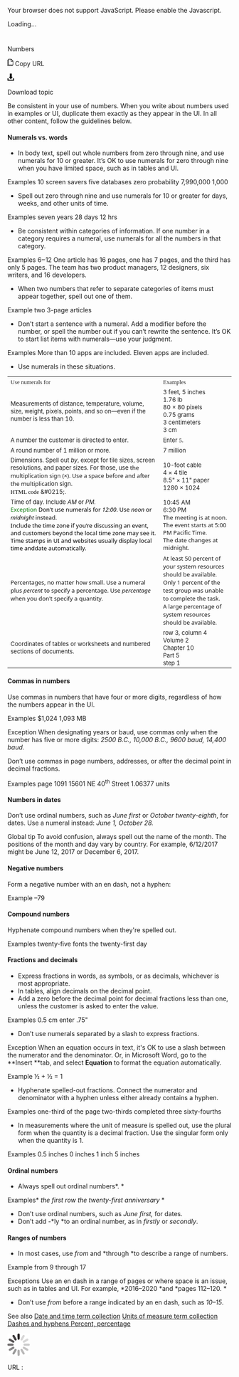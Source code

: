 Your browser does not support JavaScript. Please enable the Javascript.

Loading...

# 

Numbers

![Copy URL](numbers_files/Copy.png)
Copy URL

![Download](numbers_files/Download.png)

Download topic

Be consistent
in your use of numbers. When you write about numbers used in
examples or UI, duplicate them exactly as they appear in the UI. In
all other content, follow the guidelines below.

#### Numerals vs. words

  - In body text, spell out whole numbers from zero through nine, and use numerals for 10 or greater. It’s OK to use numerals for zero through nine when you have limited space, such as in tables and UI. 

Examples
10 screen savers 
five databases 
zero probability 
7,990,000 
1,000 

  - Spell out zero through nine and use numerals for 10 or greater for days, weeks, and other units of time. 

Examples
seven years 
28 days 
12 hrs 

  - Be consistent within categories of information. If one number in a category requires a numeral, use numerals for all the numbers in that category. 

Examples
6‒12 
One article has 16 pages, one has 7 pages, and the third has only 5 pages.
The team has two product managers, 12 designers, six writers, and 16 developers.

  - When two numbers that refer to separate categories of items must appear together, spell out one of them. 

Example two 3-page articles

  - Don’t start a sentence with a numeral.
    Add a modifier before the number, or spell the number out if
    you can’t rewrite the sentence. It’s OK to start list items
    with numerals—use your judgment.

Examples
More than 10 apps are included.
Eleven apps are included. 

  - Use numerals in these situations.

<table>
<tbody>
<tr class="odd">
<td><span style="font-family:Segoe UI Semibold;font-size:small;">Use numerals for</span></td>
<td><span style="font-family:Segoe UI Semibold;font-size:small;">Examples</span></td>
</tr>
<tr class="even">
<td><div>
<div>
<span style="font-size:small;">Measurements of distance, temperature, volume, size, weight, pixels, points, and so on—even if the number is less than 10.</span>
</div>
</div></td>
<td><div>
<span style="font-size:small;"></span>
<div>
<span style="font-size:small;">3 feet, 5 inches<br />
</span><span style="font-size:small;"><span style="font-size:small;">1.76 lb<br />
</span><span style="font-size:small;">80 × 80 pixels<br />
</span></span><span style="font-size:small;">0.75 grams<br />
</span><span style="font-size:small;">3 centimeters<br />
3 cm</span>
</div>
</div></td>
</tr>
<tr class="odd">
<td><div>
<span style="font-size:small;">A number the customer is directed to enter.</span>
</div></td>
<td><div>
<span style="font-size:small;">Enter </span><span style="font-family:Segoe UI Semibold;font-size:small;">5</span><span style="font-family:Segoe UI;font-size:small;">.</span>
</div></td>
</tr>
<tr class="even">
<td><div>
<span style="font-size:small;">A round number of 1 million or more.</span>
</div></td>
<td><div>
<span style="font-size:small;">7 million</span>
</div></td>
</tr>
<tr class="odd">
<td><div>
<span style="font-size:small;">Dimensions. Spell out </span><em><span style="font-size:small;">by</span></em><span style="font-size:small;">, except for tile sizes, screen resolutions, and paper sizes. For those, use </span><span style="font-family:&#39;Segoe UI&#39;;font-size:small;">the multiplication sign (×). Use a space before and after the multiplicat</span><span style="font-size:small;">ion sign.</span><br />
<span style="color:#000000;font-family:Segoe UI Semibold;font-size:small;">HTML code </span><span style="font-size:small;">&amp;#0215;.</span>
</div></td>
<td><div>
<span style="font-size:small;">10-foot cable </span><br />
<span style="font-size:small;">4 </span><span style="font-size:small;">×</span> <span style="font-size:small;">4 tile </span><br />
<span style="font-size:small;">8.5&quot; </span><span style="font-size:small;">×</span><span style="font-size:small;"> 11&quot; paper </span><br />
<span style="font-size:small;">1280 × 1024</span>
</div></td>
</tr>
<tr class="even">
<td><div>
<span style="font-size:small;">Time of day. Include <em>AM</em> or <em>PM.</em></span><br />
<span style="color:#107C10;font-family:Segoe UI;font-size:small;">Exception </span><span style="color:#000000;font-family:Segoe UI;font-size:small;">Don't use numerals for <em>12:00</em>. Use <em>noon</em> or <em>midnight</em> instead.</span><br />
<span style="color:#000000;line-height:107%;font-family:&#39;Segoe UI&#39;;font-size:small;">Include the time zone if you’re discussing an event, and customers beyond the local </span><span style="color:#000000;line-height:107%;font-family:&#39;Segoe UI Light&#39;, sans-serif;font-size:9pt;"><span style="color:#000000;font-family:&#39;Segoe UI&#39;;font-size:small;">time zone may see it. Time stamps in UI and websites usually display local time and</span><span></span><span style="color:#000000;font-family:&#39;Segoe UI&#39;;font-size:small;">date automatically.</span></span>
</div></td>
<td><div>
<span style="font-size:small;">10:45 AM<br />
6:30 PM</span><span style="font-size:small;"><br />
</span><span style="line-height:107%;font-family:&#39;Segoe UI&#39;;font-size:small;"><span style="font-size:small;">The meeting is at noon. </span><br />
<span style="font-size:small;">The event starts at 5:00 PM Pacific Time. </span><br />
<span style="font-size:small;">The date changes at midnight. </span><br />
</span>
</div></td>
</tr>
<tr class="odd">
<td><span style="font-family:Segoe UI;font-size:small;">Percentages, no matter how small. Use a numeral plus <em>percent</em> to specify a percentage. </span><span style="font-family:Segoe UI;font-size:small;"><span style="font-family:Segoe UI;font-size:small;">Use <em>percentage</em> w</span><span style="font-family:Segoe UI;font-size:small;">hen you don't specify a quantity.</span></span></td>
<td><span style="font-size:small;"><span style="font-family:Segoe UI;">At least 50 percent of your system resources should be available.<br />
</span><span style="font-family:Segoe UI;">Only 1 percent of the test group was unable to complete the task.<br />
</span></span><span style="font-size:small;"><span style="font-family:Segoe UI;">A large percentage of system resources should be available.</span></span></td>
</tr>
<tr class="even">
<td><div>
<span style="font-size:small;">Coordinates of tables or worksheets and numbered sections of documents.</span>
</div></td>
<td><div>
<span style="font-size:small;">row 3, column 4 </span><br />
<span style="font-size:small;">Volume 2 </span><br />
<span style="font-size:small;">Chapter 10 </span><br />
<span style="font-size:small;">Part 5 </span><br />
<span style="font-size:small;">step 1</span>
</div></td>
</tr>
</tbody>
</table>

#### 

#### Commas in numbers

Use commas in numbers that have four or more digits, regardless of how the numbers appear in the UI.

Examples
$1,024
1,093 MB

Exception When designating years or baud, use commas only when the number has five or more digits: *2500 B.C., 10,000 B.C., 9600 baud, 14,400 baud.*

Don’t use commas in page numbers, addresses, or after the decimal point in decimal fractions.

Examples
page 1091
15601 NE 40<sup>th</sup> Street
1.06377 units

#### 

#### Numbers in dates

Don’t use ordinal numbers, such as *June* *first* or *October twenty-eighth*, for dates. Use a numeral instead: *June 1, October 28.*

Global tip To
avoid confusion, always spell out the name of the month. The
positions of the month and day vary by country. For example,
6/12/2017 might be June 12, 2017 or December 6, 2017.

#### 

#### Negative numbers

Form a negative number with an en dash, not a hyphen:

Example –79

#### 

#### Compound numbers

Hyphenate compound numbers when they're spelled out.

Examples
twenty-five fonts
the twenty-first day

#### 

#### Fractions and decimals

  - Express fractions in words, as symbols, or as decimals, whichever is most appropriate.  
  - In tables, align decimals on the decimal point. 
  - Add a zero before the decimal point for decimal fractions less than one, unless the customer is asked to enter the value.

Examples
0.5 cm 
enter .75"

  - Don’t use numerals separated by a slash to express fractions. 

Exception
When an equation occurs in text, it's OK to use a slash between the
numerator and the denominator. Or, in Microsoft Word, go to the **Insert **tab, and select **Equation** to format the equation automatically.

Example ½ + ½ = 1

  - Hyphenate spelled-out fractions. Connect the numerator and denominator with a hyphen unless either already contains a hyphen. 

Examples
one-third of the page 
two-thirds completed 
three sixty-fourths 

  - In
    measurements where the unit of measure is spelled out, use the plural
    form when the quantity is a decimal fraction. Use the singular form only
    when the quantity is 1. 

Examples
0.5 inches 
0 inches
1 inch 
5 inches

#### Ordinal numbers

  - Always spell out ordinal numbers*. *

Examples*
*the first row
the twenty-first anniversary*
*

  - Don’t use ordinal numbers, such as *June first,* for dates. 
  - Don’t add -*ly *to an ordinal number, as in *firstly* or *secondly*.

#### Ranges of numbers

  - In most cases, use *from* and *through *to describe a range of numbers.

Example from 9 through 17

Exceptions Use an en dash in a range of pages or where space is an issue, such as in tables and UI. For example, *2016–2020 *and *pages 112–120. *

  - Don’t use *from* before a range indicated by an en dash, such as *10–15*. 

See also [
Date and time term collection](https://worldready.cloudapp.net/Styleguide/Read?id=2700&topicid=27390)
[Units of measure term collection](https://worldready.cloudapp.net/Styleguide/Read?id=2700&topicid=28884)
[Dashes and hyphens
](https://worldready.cloudapp.net/Styleguide/Read?id=2700&topicid=28757)[Percent, percentage](https://worldready.cloudapp.net/Styleguide/Read?id=2700&topicid=35557)[](https://worldready.cloudapp.net/Styleguide/Read?id=2700&topicid=28757)

![In progress](numbers_files/activity-large.gif)

URL :

